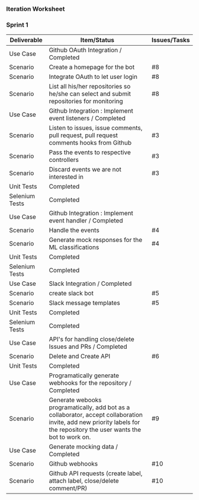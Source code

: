 ### Iteration Worksheet

### Sprint 1

| Deliverable   | Item/Status   |  Issues/Tasks
| ------------- | ------------  |  ------------
| Use Case      | Github OAuth Integration / Completed          | &nbsp;
| Scenario      | Create a homepage for the bot             |  #8
| Scenario      | Integrate OAuth to let user login             |#8  
| Scenario      | List all his/her repositories so he/she can select and submit repositories for monitoring             |#8  
| Use Case      | Github Integration : Implement event listeners / Completed          | &nbsp;
| Scenario      | Listen to issues, issue comments, pull request, pull request comments hooks from Github             |  #3
| Scenario      | Pass the events to respective controllers             |#3  
| Scenario      | Discard events we are not interested in             |#3  
| Unit Tests    | Completed      | 
| Selenium Tests| Completed      | 
| Use Case      | Github Integration : Implement event handler / Completed          | &nbsp;
| Scenario      | Handle the events                   |  #4
| Scenario      | Generate mock responses for the ML classifications             |#4
| Unit Tests    | Completed      | 
| Selenium Tests| Completed      | 
| Use Case      | Slack Integration / Completed        | &nbsp;
| Scenario      | create slack bot                   |  #5
| Scenario      | Slack message templates             |#5
| Unit Tests    | Completed      | 
| Selenium Tests| Completed      | 
| Use Case      | API's for handling close/delete Issues and PRs / Completed         | &nbsp;
| Scenario      | Delete and Create API                   |  #6
| Unit Tests    | Completed      |
| Use Case      | Programatically generate webhooks for the repository / Completed        | &nbsp;
| Scenario      | Generate webooks programatically, add bot as a collaborator, accept collaboration invite, add new priority labels for the repository the user wants the bot to work on.                 |  #9
| Use Case      | Generate mocking data / Completed        | &nbsp;
| Scenario      | Github webhooks                |  #10
| Scenario      | Github API requests (create label, attach label, close/delete comment/PR)                |  #10
